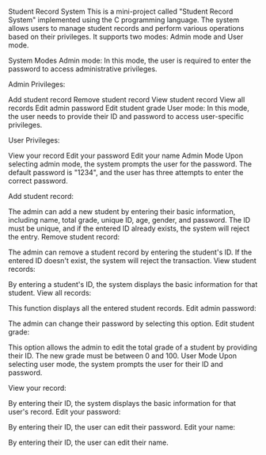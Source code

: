 Student Record System
This is a mini-project called "Student Record System" implemented using the C programming language. The system allows users to manage student records and perform various operations based on their privileges. It supports two modes: Admin mode and User mode.

System Modes
Admin mode: In this mode, the user is required to enter the password to access administrative privileges.

Admin Privileges:

Add student record
Remove student record
View student record
View all records
Edit admin password
Edit student grade
User mode: In this mode, the user needs to provide their ID and password to access user-specific privileges.

User Privileges:

View your record
Edit your password
Edit your name
Admin Mode
Upon selecting admin mode, the system prompts the user for the password. The default password is "1234", and the user has three attempts to enter the correct password.

Add student record:

The admin can add a new student by entering their basic information, including name, total grade, unique ID, age, gender, and password.
The ID must be unique, and if the entered ID already exists, the system will reject the entry.
Remove student record:

The admin can remove a student record by entering the student's ID.
If the entered ID doesn't exist, the system will reject the transaction.
View student records:

By entering a student's ID, the system displays the basic information for that student.
View all records:

This function displays all the entered student records.
Edit admin password:

The admin can change their password by selecting this option.
Edit student grade:

This option allows the admin to edit the total grade of a student by providing their ID.
The new grade must be between 0 and 100.
User Mode
Upon selecting user mode, the system prompts the user for their ID and password.

View your record:

By entering their ID, the system displays the basic information for that user's record.
Edit your password:

By entering their ID, the user can edit their password.
Edit your name:

By entering their ID, the user can edit their name.
